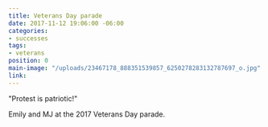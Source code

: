 ```yaml
---
title: Veterans Day parade
date: 2017-11-12 19:06:00 -06:00
categories:
- successes
tags:
- veterans
position: 0
main-image: "/uploads/23467178_888351539857_6250278283132787697_o.jpg"
link: 
---
```


"Protest is patriotic!"

Emily and MJ at the 2017 Veterans Day parade.